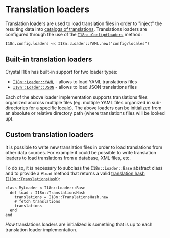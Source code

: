 # Translation loaders

Translation loaders are used to load translation files in order to "inject" the resulting data into 
[catalogs of translations](/translation_catalogs). Translations loaders are configured through the use of the
<a href="/ref/I18n/Config.html#loaders:Array(I18n::Loader::Base)-instance-method" target="_blank"><code>I18n::Config#loaders</code></a>
method:

```crystal
I18n.config.loaders << I18n::Loader::YAML.new("config/locales")
```

## Built-in translation loaders

Crystal I18n has built-in support for two loader types:

* <a href="/ref/I18n/Loader/YAML.html" target="_blank"><code>I18n::Loader::YAML</code></a> - allows to load YAML 
  translations files
* <a href="/ref/I18n/Loader/JSON.html" target="_blank"><code>I18n::Loader::JSON</code></a> - allows to load JSON
  translations files

Each of the above loader implementation supports translations files organized accross multiple files (eg. multiple
YAML files organized in sub-directories for a specific locale). The above loaders can be initialized from an absolute or 
relative directory path (where translations files will be looked up).

## Custom translation loaders

It is possible to write new translation files in order to load translations from other data sources. For example it 
could be possible to write translation loaders to load translations from a database, XML files, etc.

To do so, it is necessary to subclass the `I18n::Loader::Base` abstract class and to provide a `#load` method that 
returns a valid [translation hash](./translations_hash_specification)
(<a href="/ref/I18n/TranslationsHash.html" target="_blank"><code>I18n::TranslationsHash</code></a>):

```crystal
class MyLoader < I18n::Loader::Base
  def load : I18n::TranslationsHash
    translations = I18n::TranslationsHash.new
    # fetch translations
    translations
  end
end
```

_How_ translations loaders are initialized is something that is up to each translation loader implementation.
